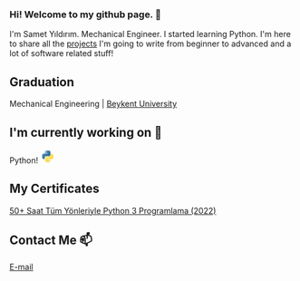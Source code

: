 ### Hi! Welcome to my github page. 👋

I'm Samet Yıldırım. Mechanical Engineer. I started learning Python.
I'm here to share all the [projects](https://github.com/samettyldrm/projelerim) I'm going to write from beginner to advanced and a lot of software related stuff!

## Graduation

Mechanical Engineering |  [Beykent University](https://www.beykent.edu.tr/)

## I'm currently working on 🔭

Python!
<img src = "https://raw.githubusercontent.com/devicons/devicon/master/icons/python/python-original.svg" width= 25 height= 25>

## My Certificates

[ 50+ Saat Tüm Yönleriyle Python 3 Programlama (2022)](https://www.udemy.com/certificate/UC-0164a592-9548-466b-a549-576d393353ab/)


## Contact Me 📫

[E-mail](smtyldrm32@gmail.com)
